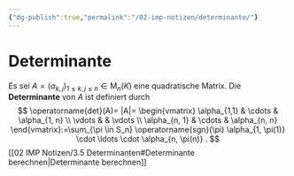 ```yaml
---
{"dg-publish":true,"permalink":"/02-imp-notizen/determinante/"}
---
```


# Determinante
Es sei $A=\left(\alpha_{k, j}\right)_{1 \leq k, j \leq n} \in \mathrm{M}_n(K)$ eine quadratische Matrix. Die **Determinante** von $A$ ist definiert durch
$$
\operatorname{det}(A)= |A|= \begin{vmatrix}
\alpha_{1,1} & \cdots & \alpha_{1, n} \\
\vdots & & \vdots \\
\alpha_{n, 1} & \cdots & \alpha_{n, n}
\end{vmatrix}:=\sum_{\pi \in S_n} \operatorname{sgn}(\pi) \alpha_{1, \pi(1)} \cdot \ldots \cdot \alpha_{n, \pi(n)} .
$$
[[02 IMP Notizen/3.5 Determinanten#Determinante berechnen\|Determinante berechnen]]
